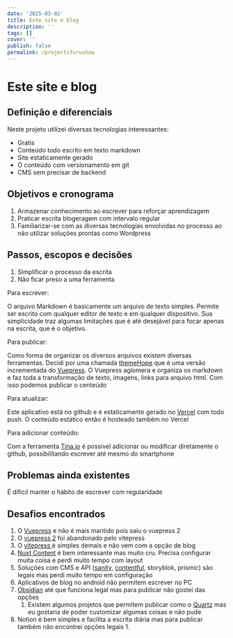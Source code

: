 ```yaml
---
date: '2025-03-02'
title: Este site e blog
description: ''
tags: []
cover: ''
publish: false
permalink: /projectsfurushow
---
```

# Este site e blog

## Definição e diferenciais
Neste projeto utilizei diversas tecnologias interessantes:
- Gratis
- Conteúdo todo escrito em texto markdown
- Site estaticamente gerado
- O conteúdo com versionamento em git
- CMS sem precisar de backend

## Objetivos e cronograma

1. Armazenar conhecimento ao escrever para reforçar aprendizagem
2. Praticar escrita blogeragem com intervalo regular
3. Familiarizar-se com as diversas tecnologias envolvidas no processo ao não utilizar soluções prontas como Wordpress

## Passos, escopos e decisões
 
1. Simplificar o processo da escrita
2. Não ficar preso a uma ferramenta 

Para escrever: 

O arquivo Markdown é basicamente um arquivo de texto simples. Permite ser escrito com qualquer editor de texto e em qualquer dispositivo. Sua simplicidade traz algumas limitações que é até desejável para focar apenas na escrita, que é o objetivo.

Para publicar:

Como forma de organizar os diversos arquivos existem diversas ferramentas. Decidi por uma chamada [themeHope](https://theme-hope.vuejs.press/) que é uma versão incrementada do [Vuepress](https://vuepress.vuejs.org). O Vuepress aglomera e organiza os markdown e faz toda a transformação de texto, imagens, links para arquivo html. Com isso podemos publicar o centeúdo 

Para atualizar:

Este aplicativo está no github e é estaticamente gerado no [Vercel](https://vercel.com) com todo push. O conteúdo estático então é hosteado também no Vercel

Para adicionar conteúdo:

Com a ferramenta [Tina.io](https://www.tina.io) é possível adicionar ou modificar diretamente o github, possibilitando escrever até mesmo do smartphone


## Problemas ainda existentes

É dificil manter o hábito de escrever com regularidade

## Desafios encontrados

1. O [Vuepress](https://vuepress.vuejs.org) e não é mais mantido pois saiu o vuepress 2
2. O [vuepress 2](https://v2.vuepress.vuejs.org/) foi abandonado pelo vitepress
3. O [vitepress ](https://vitepress.dev/)é simples demais e não vem com a opção de blog
4. [Nuxt Content](https://content.nuxt.com/) é bem interessante mas muito cru. Precisa configurar muita coisa e perdi muito tempo com layout
5. Soluções com CMS e API ([sanity](https://www.sanity.io/), [contentful](https://www.contentful.com/), storyblok, prismic) são legais mas perdi muito tempo em configuração
6. Aplicativos de blog no android não permitem escrever no PC
7. [Obsidian](https://obsidian.md/) até que funciona legal mas para publicar não gostei das opções
   1. Existem algumos projetos que permitem publicar como o [Quartz](https://quartz.jzhao.xyz/) mas eu gostaria de poder customizar algumas coisas e não pude 
8. Notion é bem simples e facilita a escrita diária mas para publicar também não encontrei opções legais
   1. 
   
